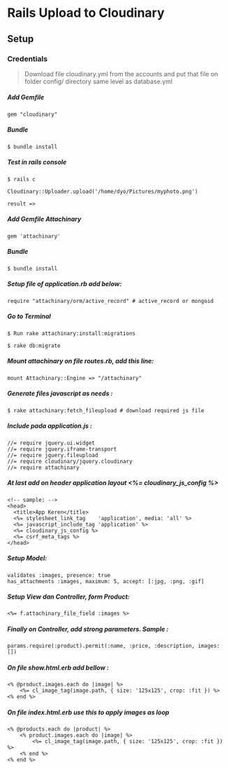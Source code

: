 # Rails Upload to Cloudinary

## Setup

### Credentials

> Download file cloudinary.yml from the accounts and put that file on folder config/ directory same level as database.yml

##### Add Gemfile

	gem "cloudinary"

##### Bundle

	$ bundle install

##### Test in rails console

	$ rails c 

	Cloudinary::Uploader.upload('/home/dyo/Pictures/myphoto.png')

	result =>

##### Add Gemfile Attachinary

	gem 'attachinary'

##### Bundle	

	$ bundle install

##### Setup file of application.rb add below:

	require "attachinary/orm/active_record" # active_record or mongoid

##### Go to Terminal	

	$ Run rake attachinary:install:migrations

	$ rake db:migrate

##### Mount attachinary on file routes.rb, add this line:

	mount Attachinary::Engine => "/attachinary"

##### Generate files javascript as needs :

	$ rake attachinary:fetch_fileupload # download required js file

##### Include pada application.js :

	//= require jquery.ui.widget
	//= require jquery.iframe-transport
	//= require jquery.fileupload
	//= require cloudinary/jquery.cloudinary
	//= require attachinary

##### At last add on header application layout <%= cloudinary_js_config %>

	<!-- sample: -->
	<head>
	  <title>App Keren</title>
	  <%= stylesheet_link_tag    'application', media: 'all' %>
	  <%= javascript_include_tag 'application' %>
	  <%= cloudinary_js_config %>
	  <%= csrf_meta_tags %>
	</head>	

##### Setup Model:

	validates :images, presence: true
	has_attachments :images, maximum: 5, accept: [:jpg, :png, :gif]


##### Setup View dan Controller, form Product:

	<%= f.attachinary_file_field :images %>

##### Finally on Controller, add strong parameters. Sample :

	params.require(:product).permit(:name, :price, :description, images: [])

##### On file show.html.erb add bellow :

	<% @product.images.each do |image| %>
    	<%= cl_image_tag(image.path, { size: '125x125', crop: :fit }) %>
	<% end %>	

##### On file index.html.erb use this to apply images as loop

	<% @products.each do |product| %>
		<% product.images.each do |image| %>
	    	<%= cl_image_tag(image.path, { size: '125x125', crop: :fit }) %>
		<% end %>		
	<% end %>

















